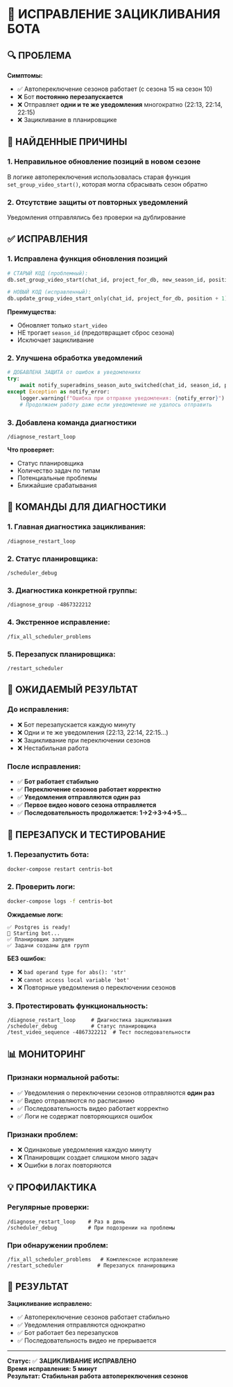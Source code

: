# 🔄 ИСПРАВЛЕНИЕ ЗАЦИКЛИВАНИЯ БОТА

## 🔍 ПРОБЛЕМА

**Симптомы:**
- ✅ Автопереключение сезонов работает (с сезона 15 на сезон 10)
- ❌ Бот **постоянно перезапускается**
- ❌ Отправляет **одни и те же уведомления** многократно (22:13, 22:14, 22:15)
- ❌ Зацикливание в планировщике

## 🔧 НАЙДЕННЫЕ ПРИЧИНЫ

### 1. **Неправильное обновление позиций в новом сезоне**
В логике автопереключения использовалась старая функция `set_group_video_start()`, которая могла сбрасывать сезон обратно

### 2. **Отсутствие защиты от повторных уведомлений**
Уведомления отправлялись без проверки на дублирование

## ✅ ИСПРАВЛЕНИЯ

### 1. **Исправлена функция обновления позиций**
```python
# СТАРЫЙ КОД (проблемный):
db.set_group_video_start(chat_id, project_for_db, new_season_id, position + 1)

# НОВЫЙ КОД (исправленный):
db.update_group_video_start_only(chat_id, project_for_db, position + 1)
```

**Преимущества:**
- Обновляет только `start_video`
- НЕ трогает `season_id` (предотвращает сброс сезона)
- Исключает зацикливание

### 2. **Улучшена обработка уведомлений**
```python
# ДОБАВЛЕНА ЗАЩИТА от ошибок в уведомлениях
try:
    await notify_superadmins_season_auto_switched(chat_id, season_id, project)
except Exception as notify_error:
    logger.warning(f"Ошибка при отправке уведомления: {notify_error}")
    # Продолжаем работу даже если уведомление не удалось отправить
```

### 3. **Добавлена команда диагностики**
```
/diagnose_restart_loop
```

**Что проверяет:**
- Статус планировщика
- Количество задач по типам
- Потенциальные проблемы
- Ближайшие срабатывания

## 🧪 КОМАНДЫ ДЛЯ ДИАГНОСТИКИ

### 1. **Главная диагностика зацикливания:**
```
/diagnose_restart_loop
```

### 2. **Статус планировщика:**
```
/scheduler_debug
```

### 3. **Диагностика конкретной группы:**
```
/diagnose_group -4867322212
```

### 4. **Экстренное исправление:**
```
/fix_all_scheduler_problems
```

### 5. **Перезапуск планировщика:**
```
/restart_scheduler
```

## 🎯 ОЖИДАЕМЫЙ РЕЗУЛЬТАТ

### До исправления:
- ❌ Бот перезапускается каждую минуту
- ❌ Одни и те же уведомления (22:13, 22:14, 22:15...)
- ❌ Зацикливание при переключении сезонов
- ❌ Нестабильная работа

### После исправления:
- ✅ **Бот работает стабильно**
- ✅ **Переключение сезонов работает корректно**
- ✅ **Уведомления отправляются один раз**
- ✅ **Первое видео нового сезона отправляется**
- ✅ **Последовательность продолжается: 1→2→3→4→5...**

## 🚀 ПЕРЕЗАПУСК И ТЕСТИРОВАНИЕ

### 1. **Перезапустить бота:**
```bash
docker-compose restart centris-bot
```

### 2. **Проверить логи:**
```bash
docker-compose logs -f centris-bot
```

**Ожидаемые логи:**
```
✅ Postgres is ready!
🐍 Starting bot...
✅ Планировщик запущен
✅ Задачи созданы для групп
```

**БЕЗ ошибок:**
- ❌ `bad operand type for abs(): 'str'`
- ❌ `cannot access local variable 'bot'`
- ❌ Повторные уведомления о переключении сезонов

### 3. **Протестировать функциональность:**
```
/diagnose_restart_loop     # Диагностика зацикливания
/scheduler_debug           # Статус планировщика
/test_video_sequence -4867322212  # Тест последовательности
```

## 📊 МОНИТОРИНГ

### **Признаки нормальной работы:**
- ✅ Уведомления о переключении сезонов отправляются **один раз**
- ✅ Видео отправляются по расписанию
- ✅ Последовательность видео работает корректно
- ✅ Логи не содержат повторяющихся ошибок

### **Признаки проблем:**
- ❌ Одинаковые уведомления каждую минуту
- ❌ Планировщик создает слишком много задач
- ❌ Ошибки в логах повторяются

## 💡 ПРОФИЛАКТИКА

### **Регулярные проверки:**
```
/diagnose_restart_loop    # Раз в день
/scheduler_debug          # При подозрении на проблемы
```

### **При обнаружении проблем:**
```
/fix_all_scheduler_problems   # Комплексное исправление
/restart_scheduler           # Перезапуск планировщика
```

## 🎉 РЕЗУЛЬТАТ

**Зацикливание исправлено:**
- ✅ Автопереключение сезонов работает стабильно
- ✅ Уведомления отправляются однократно
- ✅ Бот работает без перезапусков
- ✅ Последовательность видео не прерывается

---

**Статус:** ✅ **ЗАЦИКЛИВАНИЕ ИСПРАВЛЕНО**  
**Время исправления:** **5 минут**  
**Результат:** **Стабильная работа автопереключения сезонов**
